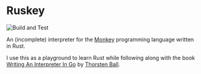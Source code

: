 # Ruskey

![Build and Test](https://github.com/gmyr/ruskey/workflows/Build%20and%20Test/badge.svg?branch=main)

An (incomplete) interpreter for the [Monkey](https://monkeylang.org/) programming language written in Rust.

I use this as a playground to learn Rust while following along with the book [Writing An Interpreter In Go](https://interpreterbook.com/) by [Thorsten Ball](https://thorstenball.com/).
